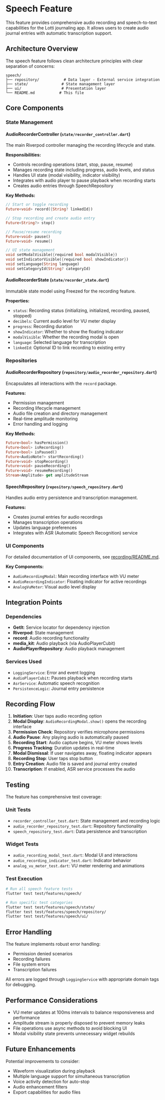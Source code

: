 # Speech Feature

This feature provides comprehensive audio recording and speech-to-text capabilities for the Lotti journaling app. It allows users to create audio journal entries with automatic transcription support.

## Architecture Overview

The speech feature follows clean architecture principles with clear separation of concerns:

```
speech/
├── repository/           # Data layer - External service integration
├── state/               # State management layer
├── ui/                  # Presentation layer
└── README.md           # This file
```

## Core Components

### State Management

#### AudioRecorderController (`state/recorder_controller.dart`)
The main Riverpod controller managing the recording lifecycle and state.

**Responsibilities:**
- Controls recording operations (start, stop, pause, resume)
- Manages recording state including progress, audio levels, and status
- Handles UI state (modal visibility, indicator visibility)
- Integrates with audio player to pause playback when recording starts
- Creates audio entries through SpeechRepository

**Key Methods:**
```dart
// Start or toggle recording
Future<void> record({String? linkedId})

// Stop recording and create audio entry
Future<String?> stop()

// Pause/resume recording
Future<void> pause()
Future<void> resume()

// UI state management
void setModalVisible({required bool modalVisible})
void setIndicatorVisible({required bool showIndicator})
void setLanguage(String language)
void setCategoryId(String? categoryId)
```

#### AudioRecorderState (`state/recorder_state.dart`)
Immutable state model using Freezed for the recording feature.

**Properties:**
- `status`: Recording status (initializing, initialized, recording, paused, stopped)
- `decibels`: Current audio level for VU meter display
- `progress`: Recording duration
- `showIndicator`: Whether to show the floating indicator
- `modalVisible`: Whether the recording modal is open
- `language`: Selected language for transcription
- `linkedId`: Optional ID to link recording to existing entry

### Repositories

#### AudioRecorderRepository (`repository/audio_recorder_repository.dart`)
Encapsulates all interactions with the `record` package.

**Features:**
- Permission management
- Recording lifecycle management
- Audio file creation and directory management
- Real-time amplitude monitoring
- Error handling and logging

**Key Methods:**
```dart
Future<bool> hasPermission()
Future<bool> isRecording()
Future<bool> isPaused()
Future<AudioNote?> startRecording()
Future<void> stopRecording()
Future<void> pauseRecording()
Future<void> resumeRecording()
Stream<Amplitude> get amplitudeStream
```

#### SpeechRepository (`repository/speech_repository.dart`)
Handles audio entry persistence and transcription management.

**Features:**
- Creates journal entries for audio recordings
- Manages transcription operations
- Updates language preferences
- Integrates with ASR (Automatic Speech Recognition) service

### UI Components

For detailed documentation of UI components, see [recording/README.md](ui/widgets/recording/README.md).

**Key Components:**
- `AudioRecordingModal`: Main recording interface with VU meter
- `AudioRecordingIndicator`: Floating indicator for active recordings
- `AnalogVuMeter`: Visual audio level display

## Integration Points

### Dependencies
- **GetIt**: Service locator for dependency injection
- **Riverpod**: State management
- **record**: Audio recording functionality
- **media_kit**: Audio playback (via AudioPlayerCubit)
- **AudioPlayerRepository**: Audio playback management

### Services Used
- `LoggingService`: Error and event logging
- `AudioPlayerCubit`: Pauses playback when recording starts
- `AsrService`: Automatic speech recognition
- `PersistenceLogic`: Journal entry persistence

## Recording Flow

1. **Initiation**: User taps audio recording option
2. **Modal Display**: `AudioRecordingModal.show()` opens the recording interface
3. **Permission Check**: Repository verifies microphone permissions
4. **Audio Pause**: Any playing audio is automatically paused
5. **Recording Start**: Audio capture begins, VU meter shows levels
6. **Progress Tracking**: Duration updates in real-time
7. **Modal Dismissal**: If user navigates away, floating indicator appears
8. **Recording Stop**: User taps stop button
9. **Entry Creation**: Audio file is saved and journal entry created
10. **Transcription**: If enabled, ASR service processes the audio

## Testing

The feature has comprehensive test coverage:

### Unit Tests
- `recorder_controller_test.dart`: State management and recording logic
- `audio_recorder_repository_test.dart`: Repository functionality
- `speech_repository_test.dart`: Data persistence and transcription

### Widget Tests
- `audio_recording_modal_test.dart`: Modal UI and interactions
- `audio_recording_indicator_test.dart`: Indicator behavior
- `analog_vu_meter_test.dart`: VU meter rendering and animations

### Test Execution
```bash
# Run all speech feature tests
flutter test test/features/speech/

# Run specific test categories
flutter test test/features/speech/state/
flutter test test/features/speech/repository/
flutter test test/features/speech/ui/
```

## Error Handling

The feature implements robust error handling:
- Permission denied scenarios
- Recording failures
- File system errors
- Transcription failures

All errors are logged through `LoggingService` with appropriate domain tags for debugging.

## Performance Considerations

- VU meter updates at 100ms intervals to balance responsiveness and performance
- Amplitude stream is properly disposed to prevent memory leaks
- File operations use async methods to avoid blocking UI
- Modal visibility state prevents unnecessary widget rebuilds

## Future Enhancements

Potential improvements to consider:
- Waveform visualization during playback
- Multiple language support for simultaneous transcription
- Voice activity detection for auto-stop
- Audio enhancement filters
- Export capabilities for audio files